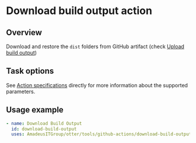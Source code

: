 # Download build output action

## Overview
Download and restore the `dist` folders from GitHub artifact (check [Upload build output](../upload-build-output/readme.md))

## Task options
See [Action specifications](tools/github-actions/download-build-output/action.yml) directly for more information about the supported parameters.

## Usage example
```yaml
- name: Download Build Output
  id: download-build-output
  uses: AmadeusITGroup/otter/tools/github-actions/download-build-output@8
```
